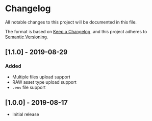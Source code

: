 # Changelog
All notable changes to this project will be documented in this file.

The format is based on [Keep a Changelog](https://keepachangelog.com/en/1.0.0/),
and this project adheres to [Semantic Versioning](https://semver.org/spec/v2.0.0.html).


## [1.1.0] - 2019-08-29
### Added
- Multiple files upload support
- RAW asset type upload support
- `.env` file support


## [1.0.0] - 2019-08-17
- Initial release

